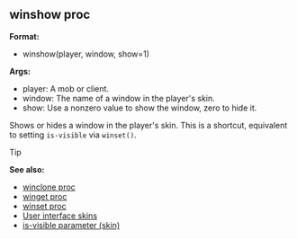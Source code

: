 ## winshow proc

**Format:**
+   winshow(player, window, show=1)
<!-- -->
**Args:**
+   player: A mob or client.
+   window: The name of a window in the player\'s skin.
+   show: Use a nonzero value to show the window, zero to hide it.


Shows or hides a window in the player\'s skin. This is a
shortcut, equivalent to setting `is-visible` via `winset()`.

> [!TIP] 
> **See also:**
> +   [winclone proc](/ref/proc/winclone.md) 
> +   [winget proc](/ref/proc/winget.md) 
> +   [winset proc](/ref/proc/winset.md) 
> +   [User interface skins](/ref/skin.md) 
> +   [is-visible parameter (skin)](/ref/skin/param/is-visible.md) <!-- -->